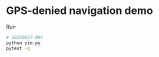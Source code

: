 <!-- 20250827-004 -->
# GPS-denied navigation demo

Run
```bash
# 20250827-004
python sim.py
pytest -q
```

